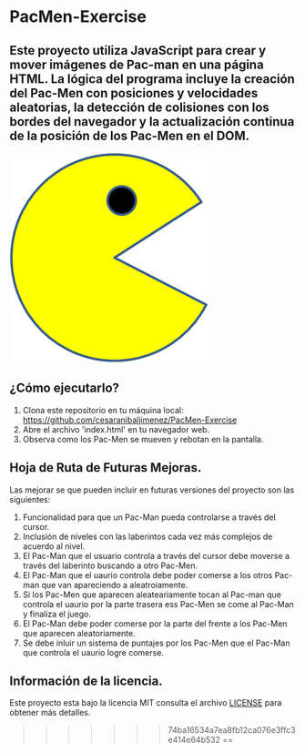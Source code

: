
# PacMen-Exercise

## Este proyecto utiliza JavaScript para crear y mover imágenes de Pac-man en una página HTML. La lógica del programa incluye la creación del Pac-Men con posiciones y velocidades aleatorias, la detección de colisiones con los bordes del navegador y la actualización continua de la posición de los Pac-Men en el DOM.
![Icono de PacMan](https://github.com/cesaranibaljimenez/PacMen-Exercise/blob/main/PacMan1.png?raw=true)

## ¿Cómo ejecutarlo?
1. Clona este repositorio en tu máquina local: https://github.com/cesaranibaljimenez/PacMen-Exercise
2. Abre el archivo 'index.html' en tu navegador web.
3. Observa como los Pac-Men se mueven y rebotan en la pantalla.

## Hoja de Ruta de Futuras Mejoras.

Las mejorar se que pueden incluir en futuras versiones del proyecto son las siguientes:

1. Funcionalidad para que un Pac-Man pueda controlarse a través del cursor.
2. Inclusión de niveles con las laberintos cada vez más complejos de acuerdo al nivel.
3. El Pac-Man que el usuario controla a través del cursor debe moverse a través del laberinto buscando a otro Pac-Men.
4. El Pac-Man que el uaurio controla debe poder comerse a los otros Pac-man que van apareciendo a aleatroiamente.
5. Si los Pac-Men que aparecen aleateariamente tocan al Pac-man que controla el uaurio por la parte trasera ess Pac-Men se come al Pac-Man y finaliza el juego.
6. El Pac-Man debe poder comerse por la parte del frente a los Pac-Men que aparecen aleatoriamente.
7. Se debe inluir un sistema de puntajes por los Pac-Men que el Pac-Man que controla el uaurio logre comerse.

## Información de la licencia.
Este proyecto esta bajo la licencia MIT consulta el archivo [LICENSE](LICENSE) para obtener más detalles.
>>>>>>> 74ba16534a7ea8fb12ca076e3ffc3e414e64b532
==
